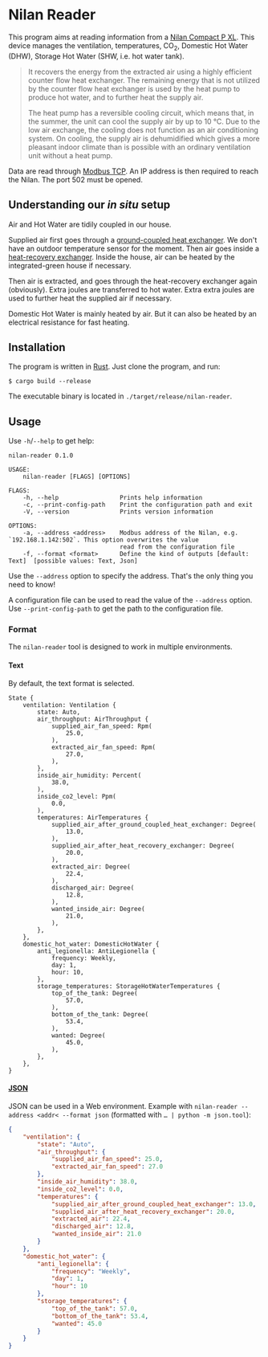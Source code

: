 # Nilan Reader

This program aims at reading information from a [Nilan Compact P
XL](https://www.nilan.dk/en-gb/frontpage/solutions/domestic-solutions/compact-solutions/compact-p-xl). This
device manages the ventilation, temperatures, CO<sub>2</sub>, Domestic
Hot Water (DHW), Storage Hot Water (SHW, i.e. hot water tank).

> It recovers the energy from the extracted air using a highly
> efficient counter flow heat exchanger. The remaining energy that is
> not utilized by the counter flow heat exchanger is used by the heat
> pump to produce hot water, and to further heat the supply air.
> 
> The heat pump has a reversible cooling circuit, which means that, in
> the summer, the unit can cool the supply air by up to 10 °C. Due to
> the low air exchange, the cooling does not function as an air
> conditioning system. On cooling, the supply air is dehumidified
> which gives a more pleasant indoor climate than is possible with an
> ordinary ventilation unit without a heat pump.

Data are read through [Modbus
TCP](https://en.wikipedia.org/wiki/Modbus). An IP address is then
required to reach the Nilan. The port 502 must be opened.

## Understanding our _in situ_ setup

Air and Hot Water are tidily coupled in our house.

Supplied air first goes through a [ground-coupled heat
exchanger](https://en.wikipedia.org/wiki/Ground-coupled_heat_exchanger). We
don't have an outdoor temperature sensor for the moment. Then air goes
inside a [heat-recovery
exchanger](https://en.wikipedia.org/wiki/Heat_recovery_ventilation). Inside
the house, air can be heated by the integrated-green house if
necessary.

Then air is extracted, and goes through the heat-recovery exchanger
again (obviously). Extra joules are transferred to hot water. Extra
extra joules are used to further heat the supplied air if necessary.

Domestic Hot Water is mainly heated by air. But it can also be heated
by an electrical resistance for fast heating.

## Installation

The program is written in [Rust](https://www.rust-lang.org/). Just
clone the program, and run:

```shell
$ cargo build --release
```

The executable binary is located in `./target/release/nilan-reader`.

## Usage

Use `-h`/`--help` to get help:

```shell
nilan-reader 0.1.0

USAGE:
    nilan-reader [FLAGS] [OPTIONS]

FLAGS:
    -h, --help                 Prints help information
    -c, --print-config-path    Print the configuration path and exit
    -V, --version              Prints version information

OPTIONS:
    -a, --address <address>    Modbus address of the Nilan, e.g. `192.168.1.142:502`. This option overwrites the value
                               read from the configuration file
    -f, --format <format>      Define the kind of outputs [default: Text]  [possible values: Text, Json]
```

Use the `--address` option to specify the address. That's the only
thing you need to know!

A configuration file can be used to read the value of the `--address`
option. Use `--print-config-path` to get the path to the configuration
file.

### Format

The `nilan-reader` tool is designed to work in multiple environments.

#### Text

By default, the text format is selected.

``` text
State {
    ventilation: Ventilation {
        state: Auto,
        air_throughput: AirThroughput {
            supplied_air_fan_speed: Rpm(
                25.0,
            ),
            extracted_air_fan_speed: Rpm(
                27.0,
            ),
        },
        inside_air_humidity: Percent(
            38.0,
        ),
        inside_co2_level: Ppm(
            0.0,
        ),
        temperatures: AirTemperatures {
            supplied_air_after_ground_coupled_heat_exchanger: Degree(
                13.0,
            ),
            supplied_air_after_heat_recovery_exchanger: Degree(
                20.0,
            ),
            extracted_air: Degree(
                22.4,
            ),
            discharged_air: Degree(
                12.8,
            ),
            wanted_inside_air: Degree(
                21.0,
            ),
        },
    },
    domestic_hot_water: DomesticHotWater {
        anti_legionella: AntiLegionella {
            frequency: Weekly,
            day: 1,
            hour: 10,
        },
        storage_temperatures: StorageHotWaterTemperatures {
            top_of_the_tank: Degree(
                57.0,
            ),
            bottom_of_the_tank: Degree(
                53.4,
            ),
            wanted: Degree(
                45.0,
            ),
        },
    },
}
```

#### [JSON](https://www.json.org/json-en.html)

JSON can be used in a Web environment. Example with `nilan-reader
--address <addr< --format json` (formatted with `… | python -m
json.tool`):

```json
{
    "ventilation": {
        "state": "Auto",
        "air_throughput": {
            "supplied_air_fan_speed": 25.0,
            "extracted_air_fan_speed": 27.0
        },
        "inside_air_humidity": 38.0,
        "inside_co2_level": 0.0,
        "temperatures": {
            "supplied_air_after_ground_coupled_heat_exchanger": 13.0,
            "supplied_air_after_heat_recovery_exchanger": 20.0,
            "extracted_air": 22.4,
            "discharged_air": 12.8,
            "wanted_inside_air": 21.0
        }
    },
    "domestic_hot_water": {
        "anti_legionella": {
            "frequency": "Weekly",
            "day": 1,
            "hour": 10
        },
        "storage_temperatures": {
            "top_of_the_tank": 57.0,
            "bottom_of_the_tank": 53.4,
            "wanted": 45.0
        }
    }
}
```
